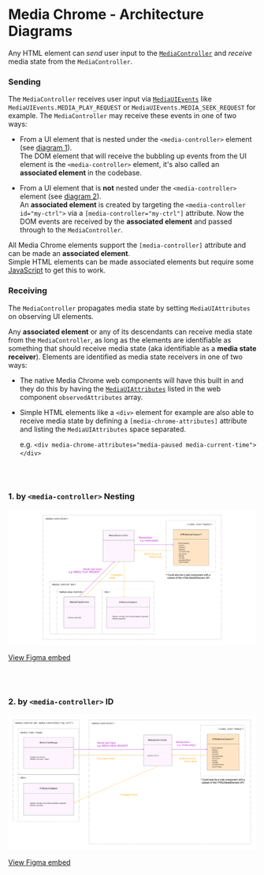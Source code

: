 Media Chrome - Architecture Diagrams
====================================

Any HTML element can *send* user input to the [`MediaController`](https://github.com/muxinc/media-chrome/blob/main/src/js/media-controller.js#L33) and *receive* media state from the `MediaController`.

### Sending

The `MediaController` receives user input via [`MediaUIEvents`](https://github.com/muxinc/media-chrome/blob/main/src/js/constants.js#L1) like `MediaUIEvents.MEDIA_PLAY_REQUEST` or `MediaUIEvents.MEDIA_SEEK_REQUEST` for example. The `MediaController` may receive these events in one of two ways:

- From a UI element that is nested under the `<media-controller>` element (see [diagram 1](#1-by-media-controller-nesting)).  
  The DOM element that will receive the bubbling up events from the UI element is the `<media-controller>` element, it's also called an **associated element** in the codebase.

- From a UI element that is **not** nested under the `<media-controller>` element (see [diagram 2](#2-by-media-controller-id)).  
  An **associated element** is created by targeting the `<media-controller id="my-ctrl">` via a `[media-controller="my-ctrl"]` attribute. Now the DOM events are received by the **associated element** and passed through to the `MediaController`.

All Media Chrome elements support the `[media-controller]` attribute and can be made an **associated element**.  
Simple HTML elements can be made associated elements but require some [JavaScript](https://github.com/muxinc/media-chrome/blob/main/src/js/media-control-bar.js#L60-L64) to get this to work.

### Receiving

The `MediaController` propagates media state by setting `MediaUIAttributes` on observing UI elements.

Any **associated element** or any of its descendants can receive media state from the `MediaController`, as long as the elements are identifiable as something that should receive media state (aka identifiable as a **media state receiver**). Elements are identified as media state receivers in one of two ways:

- The native Media Chrome web components will have this built in and they do this by having the [`MediaUIAttributes`](https://github.com/muxinc/media-chrome/blob/main/src/js/constants.js#L24) listed in the web component `observedAttributes` array.

- Simple HTML elements like a `<div>` element for example are also able to receive media state by defining a `[media-chrome-attributes]` attribute and listing the `MediaUIAttributes` space separated.

  e.g. `<div media-chrome-attributes="media-paused media-current-time"></div>`
  
<br>
<br>

### 1\. by `<media-controller>` Nesting


![media chrome diagram](./assets/media-chrome-diagram-media-controller-nesting.png)

[View Figma embed](https://www.figma.com/embed?embed_host=share&url=https%3A%2F%2Fwww.figma.com%2Ffile%2FJfpS4VVSJgvywPHEYAr7Ie%2FMedia-Chrome-Diagrams%3Fnode-id%3D0%253A1)
  
<br>
<br>

### 2\. by `<media-controller>` ID

![media chrome diagram](./assets/media-chrome-diagram-media-controller-id.png)

[View Figma embed](https://www.figma.com/embed?embed_host=share&url=https%3A%2F%2Fwww.figma.com%2Ffile%2FJfpS4VVSJgvywPHEYAr7Ie%2FMedia-Chrome-Diagrams%3Fnode-id%3D26%253A84)
